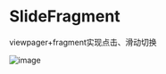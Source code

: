 # SlideFragment
viewpager+fragment实现点击、滑动切换

![image](https://github.com/fengmaolian/SlideFragmentDemo/blob/master/SlideFragmentDemo/screenshots/a.gif)

